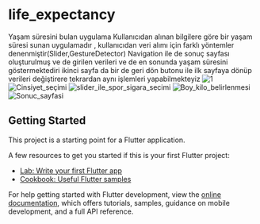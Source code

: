 # life_expectancy

Yaşam süresini bulan uygulama
Kullanıcıdan alınan bilgilere göre bir yaşam süresi sunan uygulamadır , kullanıcıdan veri alımı için farklı yöntemler denenmiştir(Slider,GestureDetector) Navigation ile de sonuç sayfası oluşturulmuş ve de girilen verileri ve de en sonunda yaşam süresini göstermektediri ikinci sayfa da bir de geri dön butonu ile ilk sayfaya dönüp verileri değiştirere tekrardan aynı işlemleri yapabilmekteyiz
![1](https://github.com/user-attachments/assets/e639db09-4d73-449b-aa95-a8720e416d25)
![Cinsiyet_seçimi](https://github.com/user-attachments/assets/91f896ce-62dd-4705-a7f6-73c6a78b42b7)
![slider_ile_spor_sigara_secimi](https://github.com/user-attachments/assets/571e0f2e-db3b-44d6-bea2-6c2e56192fcf)
![Boy_kilo_belirlenmesi](https://github.com/user-attachments/assets/362dca71-a249-48f3-a4c0-3d2baeb62b63)
![Sonuc_sayfasi](https://github.com/user-attachments/assets/d2287198-428a-4187-bcd6-29c9553c9164)




## Getting Started

This project is a starting point for a Flutter application.

A few resources to get you started if this is your first Flutter project:

- [Lab: Write your first Flutter app](https://docs.flutter.dev/get-started/codelab)
- [Cookbook: Useful Flutter samples](https://docs.flutter.dev/cookbook)

For help getting started with Flutter development, view the
[online documentation](https://docs.flutter.dev/), which offers tutorials,
samples, guidance on mobile development, and a full API reference.
